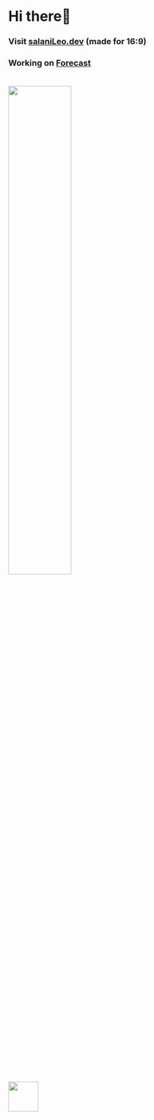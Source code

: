 <div id="header" align="left">

# Hi there👋 <h3>Visit <a class="link" href="https://salaniLeo.dev">salaniLeo.dev</a>  (made for 16:9)<br>
<h3>Working on <a class="link" href="https://github.com/SalaniLeo/Forecast">Forecast</a><br> <br> 


  <img height="50%" width="auto" src ="https://github-readme-stats.vercel.app/api/top-langs/?username=salaniLeo&layout=compact&hide_border=true&theme=darcula&bg_color=00000000&langs_count=6&hide=jupyter%20notebook,tex,css,php&exclude_repo=Pacman-AI">  <br>
  <br>
  
  <a href="https://ko-fi.com/salanileo"> <img align="center" src="https://storage.ko-fi.com/cdn/brandasset/kofi_bg_tag_dark.png" margin=12 height=60/></a>

     
</div>
